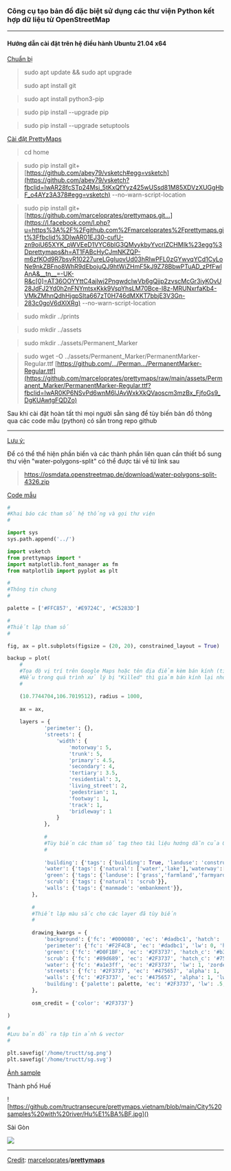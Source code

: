 ### Công cụ tạo bản đồ đặc biệt sử dụng các thư viện Python kết hợp dữ liệu từ OpenStreetMap

------

#### Hướng dẫn cài đặt trên hệ điều hành Ubuntu 21.04 x64

<u>Chuẩn bị</u>

> sudo apt update && sudo apt upgrade
>
> sudo apt install git

> sudo apt install python3-pip

> sudo pip install --upgrade pip

> sudo pip install --upgrade setuptools

<u>Cài đặt PrettyMaps</u>

> cd home

> sudo pip install git+[https://github.com/abey79/vsketch#egg=vsketch](https://github.com/abey79/vsketch?fbclid=IwAR28fcSTp24Msj_5tKxQfYyz425wUSsd81M85XDVzXUGgHbF_o4AYz3A378#egg=vsketch) --no-warn-script-location

> sudo pip install git+[https://github.com/marceloprates/prettymaps.git...](https://l.facebook.com/l.php?u=https%3A%2F%2Fgithub.com%2Fmarceloprates%2Fprettymaps.git%3Ffbclid%3DIwAR01EJ30-cufU-zn9oiU65XYK_pWVEeD1VYC6blG3QMyykbyYvcrIZCHMIk%23egg%3Dprettymaps&h=AT1FABcHyCJmNKZQP-m6zfKOd9R7bsvR10227ureLGgIuovUd03hRIwPFL0zGYwvqYCd1CyLoNe9nkZBFno8WhR9dEbojuQJ9htWiZHmF5kJ9Z78BbwPTuAD_zPfFwlAnA&__tn__=-UK-R&c[0]=AT36OOYYttC4ajlwj2PngwdcIwVb6gQjjp2zvscMcGr3iyKOvU28JdFJ2Yd0h2nFNYmtsxKkk9VspYhsLM70Bce-I8z-MRUNxrfaKb4-VMkZMhnQdhHjgpSIta667zT0H746dMXKT7bbjE3V3Gn-283c0goV6dXlXRg) --no-warn-script-location

> sudo mkdir ../prints

> sudo mkdir ../assets

> sudo mkdir ../assets/Permanent_Marker

> sudo wget -O ../assets/Permanent_Marker/PermanentMarker-Regular.ttf [https://github.com/.../Perman.../PermanentMarker-Regular.ttf](https://github.com/marceloprates/prettymaps/raw/main/assets/Permanent_Marker/PermanentMarker-Regular.ttf?fbclid=IwAR0KP6NSvPd6wnM6lJAvWxkXkQVaoscm3mzBx_FjfoGs9_DgKUAwtgFQDZo)

Sau khi cài đặt hoàn tất thì mọi người sẵn sàng để tùy biến bản đồ thông qua các code mẫu (python) có sẵn trong repo github

------

<u>Lưu ý:</u>

Để có thể thể hiện phần biển và các thành phần liên quan cần thiết bổ sung thư viện "water-polygons-split" có thể được tải về từ link sau

> https://osmdata.openstreetmap.de/download/water-polygons-split-4326.zip

<u>Code mẫu</u>

```python
#
#Khai báo các tham số hệ thống và gọi thư viện
#

import sys
sys.path.append('../')

import vsketch
from prettymaps import *
import matplotlib.font_manager as fm
from matplotlib import pyplot as plt

#
#Thông tin chung
#

palette = ['#FFC857', '#E9724C', '#C5283D']

#
#Thiết lập tham số
#

fig, ax = plt.subplots(figsize = (20, 20), constrained_layout = True)

backup = plot(
	#
	#Tọa độ vị trí trên Google Maps hoặc tên địa điểm kèm bán kính (tính bằng mét)
    #Nếu trong quá trình xử lý bị "Killed" thì giảm bán kính lại nhỏ hơn
    #

	(10.7744704,106.7019512), radius = 1000,
	
	ax = ax,
	
	layers = {
	        'perimeter': {},
	        'streets': {
	            'width': {
	                'motorway': 5,
	                'trunk': 5,
	                'primary': 4.5,
	                'secondary': 4,
	                'tertiary': 3.5,
	                'residential': 3,
	                'living_street': 2,
	                'pedestrian': 1,
	                'footway': 1,
	                'track': 1,
	                'bridleway': 1
	            }
	        },
			
			#
			#Tùy biến các tham số tag theo tài liệu hướng dẫn của OpenStreetMaps để phù hợp các lớp địa hình
			#
			
	        'building': {'tags': {'building': True, 'landuse': 'construction'}, 'union': False},
	        'water': {'tags': {'natural': ['water','lake'],'waterway':['river','riverbank','canal','lagoon']}},
	        'green': {'tags': {'landuse': ['grass','farmland','farmyard','reservoir','forest'], 'natural': ['island', 'wood'], 'leisure': 'park'}},
	        'scrub': {'tags': {'natural': 'scrub'}},
	        'walls': {'tags': {'manmade': 'embankment'}},
	    },
	    
	    #
	    #Thiết lập màu sắc cho các layer đã tùy biến
	    #
	    
	    drawing_kwargs = {
	        'background': {'fc': '#000080', 'ec': '#dadbc1', 'hatch': 'ooo...', 'zorder': -1},
	        'perimeter': {'fc': '#F2F4CB', 'ec': '#dadbc1', 'lw': 0, 'hatch': 'ooo...',  'zorder': 0},
	        'green': {'fc': '#D0F1BF', 'ec': '#2F3737', 'hatch_c': '#b3cfa5', 'hatch': 'ooo...', 'lw': 1, 'zorder': 1},
	        'scrub': {'fc': '#89d689', 'ec': '#2F3737', 'hatch_c': '#75bd75', 'hatch': 'ooo...', 'lw': 1, 'zorder': 1},
	        'water': {'fc': '#a1e3ff', 'ec': '#2F3737', 'lw': 1, 'zorder': 2},
	        'streets': {'fc': '#2F3737', 'ec': '#475657', 'alpha': 1, 'lw': 0, 'zorder': 3},
	        'walls': {'fc': '#2F3737', 'ec': '#475657', 'alpha': 1, 'lw': 0, 'zorder': 3},
	        'building': {'palette': palette, 'ec': '#2F3737', 'lw': .5, 'zorder': 4},
	    },
	
	    osm_credit = {'color': '#2F3737'}

)

#
#Lưu bản đồ ra tập tin ảnh & vector
#

plt.savefig('/home/tructt/sg.png')
plt.savefig('/home/tructt/sg.svg')
```

<u>Ảnh sample</u>

Thành phố Huế

![https://github.com/tructransecure/prettymaps.vietnam/blob/main/City%20samples%20with%20river/Hu%E1%BA%BF.jpg]()

Sài Gòn

![](https://github.com/tructransecure/prettymaps.vietnam/blob/main/City%20samples%20with%20river/S%C3%A0i%20G%C3%B2n.jpg)

------

<u>Credit</u>: [marceloprates](https://github.com/marceloprates)/**[prettymaps](https://github.com/marceloprates/prettymaps)**

